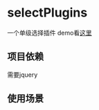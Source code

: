 # selectPlugins
一个单级选择插件
demo看[这里](https://xypecho.github.io/selectPlugins)
## 项目依赖
需要jquery
## 使用场景